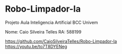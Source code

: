 # Robo-Limpador-Ia
 Projeto Aula Inteligencia Artificial BCC Univem

Nome: Caio Silveira Telles RA: 588199

https://github.com/CaioSilveiraTelles/Robo-Limpador-Ia
https://youtu.be/to7T8DYENeg
